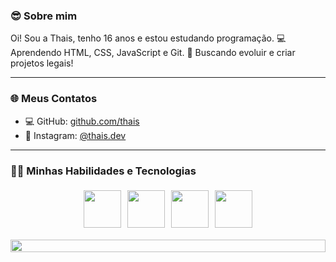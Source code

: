 ### 😎 **Sobre mim**  
Oi! Sou a Thais, tenho 16 anos e estou estudando programação.
💻 Aprendendo HTML, CSS, JavaScript e Git.
🚀 Buscando evoluir e criar projetos legais!

---

### 🌐 **Meus Contatos**

- 💻 GitHub: [github.com/thais](https://github.com/thaisemoura-spec)  
- 📱 Instagram: [@thais.dev](https://instagram.com/thaisemanuelledemoura)

---

### 🧑‍💻 **Minhas Habilidades e Tecnologias**

<div style="display: flex; flex-wrap: wrap; justify-content: center;">

  <img src="https://techstack-generator.vercel.app/github-icon.svg" width="60" style="margin: 5px;">
  <img src="https://www.vectorlogo.zone/logos/w3_html5/w3_html5-icon.svg" width="60" style="margin: 5px;">
  <img src="https://www.vectorlogo.zone/logos/w3_css/w3_css-official.svg" width="60" style="margin: 5px;">
  <img src="https://techstack-generator.vercel.app/js-icon.svg" width="60" style="margin: 5px;">

</div>

<p align="center">
  <img src="https://i.imgur.com/dBaSKWF.gif" height="20" width="100%">
</p>
